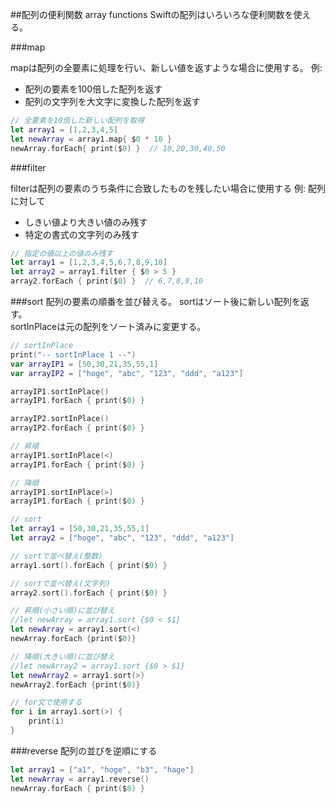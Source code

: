 ##配列の便利関数 array functions
Swiftの配列はいろいろな便利関数を使える。

###map

mapは配列の全要素に処理を行い、新しい値を返すような場合に使用する。
例: 

  * 配列の要素を100倍した配列を返す
  * 配列の文字列を大文字に変換した配列を返す

```swift
// 全要素を10倍した新しい配列を取得
let array1 = [1,2,3,4,5]
let newArray = array1.map{ $0 * 10 }
newArray.forEach{ print($0) }  // 10,20,30,40,50
```

###filter
<!-- filter:: -->
filterは配列の要素のうち条件に合致したものを残したい場合に使用する
例: 配列に対して

  * しきい値より大きい値のみ残す
  * 特定の書式の文字列のみ残す

```swift
// 指定の値以上の値のみ残す
let array1 = [1,2,3,4,5,6,7,8,9,10]
let array2 = array1.filter { $0 > 5 }
array2.forEach { print($0) }  // 6,7,8,9,10
```

###sort 
配列の要素の順番を並び替える。
sortはソート後に新しい配列を返す。  
sortInPlaceは元の配列をソート済みに変更する。  

```swift
// sortInPlace
print("-- sortInPlace 1 --")
var arrayIP1 = [50,30,21,35,55,1]
var arrayIP2 = ["hoge", "abc", "123", "ddd", "a123"]

arrayIP1.sortInPlace()
arrayIP1.forEach { print($0) }

arrayIP2.sortInPlace()
arrayIP2.forEach { print($0) }

// 昇順
arrayIP1.sortInPlace(<)
arrayIP1.forEach { print($0) }

// 降順
arrayIP1.sortInPlace(>)
arrayIP1.forEach { print($0) }

// sort
let array1 = [50,30,21,35,55,1]
let array2 = ["hoge", "abc", "123", "ddd", "a123"]

// sortで並べ替え(整数)
array1.sort().forEach { print($0) }

// sortで並べ替え(文字列)
array2.sort().forEach { print($0) }

// 昇順(小さい順)に並び替え
//let newArray = array1.sort {$0 < $1}
let newArray = array1.sort(<)
newArray.forEach {print($0)}

// 降順(大きい順)に並び替え
//let newArray2 = array1.sort {$0 > $1}
let newArray2 = array1.sort(>)
newArray2.forEach {print($0)}

// for文で使用する
for i in array1.sort(>) {
    print(i)
}

```

###reverse 
配列の並びを逆順にする

```swift
let array1 = ["a1", "hoge", "b3", "hage"]
let newArray = array1.reverse()
newArray.forEach { print($0) }

```